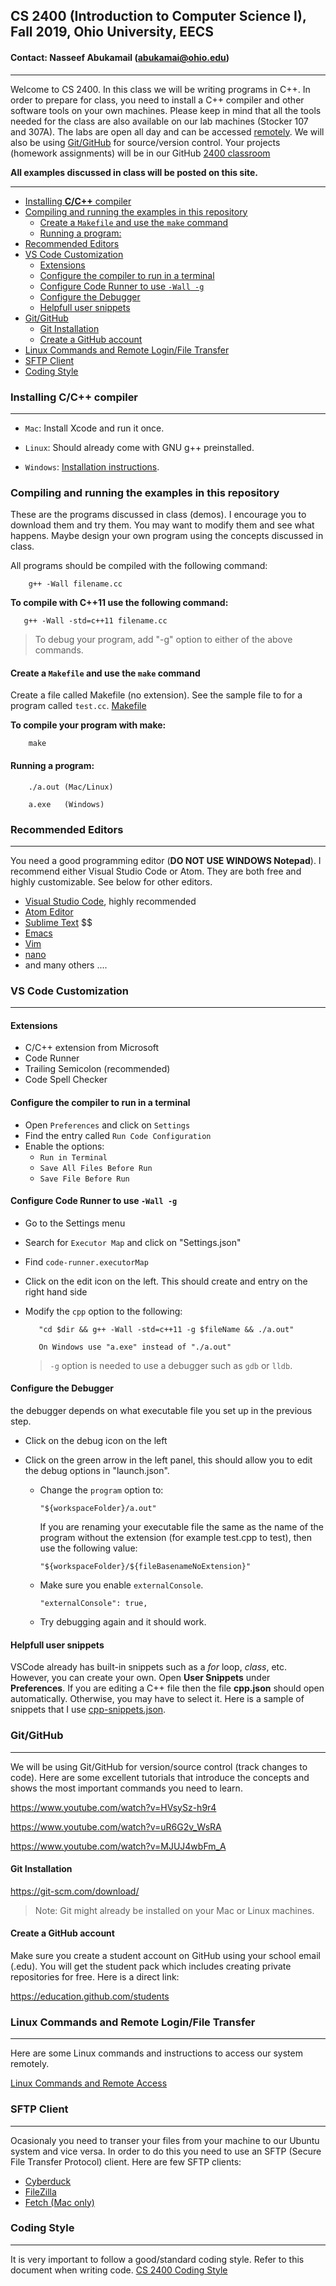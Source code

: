 
 ## CS 2400 (Introduction to Computer Science I), Fall 2019, Ohio University, EECS

 #### Contact: Nasseef Abukamail (abukamai@ohio.edu)

---

  Welcome to CS 2400. In this class we will be writing programs in C++. In order to prepare for class, you need to install a C++ compiler and other software tools on your own machines. Please keep in mind that all the tools needed for the class are also available on our lab machines (Stocker 107 and 307A). The labs are open all day and can be accessed [remotely](#linux-commands-and-remote-loginfile-transfer). We will also be using [Git/GitHub](#gitgithub) for source/version control. Your projects (homework assignments) will be in our GitHub [2400 classroom](https://github.com/2400-fl-19)

  **All examples discussed in class will be posted on this site.**

---

- [Installing **C/C++** compiler](#Installing-CC-compiler)
- [Compiling and running the examples in this repository](#Compiling-and-running-the-examples-in-this-repository)
  - [Create a `Makefile` and use the `make` command](#Create-a-Makefile-and-use-the-make-command)
  - [Running a program:](#Running-a-program)
- [Recommended Editors](#Recommended-Editors)
- [VS Code Customization](#VS-Code-Customization)
  - [Extensions](#Extensions)
  - [Configure the compiler to run in a terminal](#Configure-the-compiler-to-run-in-a-terminal)
  - [Configure Code Runner to use `-Wall -g`](#Configure-Code-Runner-to-use--Wall--g)
  - [Configure the Debugger](#Configure-the-Debugger)
  - [Helpfull user snippets](#Helpfull-user-snippets)
- [Git/GitHub](#GitGitHub)
  - [Git Installation](#Git-Installation)
  - [Create a GitHub account](#Create-a-GitHub-account)
- [Linux Commands and Remote Login/File Transfer](#Linux-Commands-and-Remote-LoginFile-Transfer)
- [SFTP Client](#SFTP-Client)
- [Coding Style](#Coding-Style)

### Installing **C/C++** compiler

---

- `Mac`:
    Install Xcode and run it once.
- `Linux`: Should already come with GNU g++ preinstalled.

- `Windows`: [Installation instructions](docs/installing-minGW.md).

### Compiling and running the examples in this repository

These are the programs discussed in class (demos). I encourage you to download them and try them. You may want to modify them and see what happens. Maybe design your own program using the concepts discussed in class.

All programs should be compiled with the following command:

```console
    g++ -Wall filename.cc
```

**To compile with C++11 use the following command:**

```console
   g++ -Wall -std=c++11 filename.cc
```

> To debug your program, add "-g" option to either of the above commands.

#### Create a `Makefile` and use the `make` command 
Create a file called Makefile (no extension). See the sample file to for a program called `test.cc`. [Makefile](docs/Makefile)


**To compile your program with make:**

```console
    make
```




#### Running a program:

```console
    ./a.out (Mac/Linux)

    a.exe   (Windows)
```

### Recommended Editors

---

You need a good programming editor (**DO NOT USE WINDOWS Notepad**). I recommend either Visual Studio Code or Atom. They are both free and highly customizable. See below for other editors.

- [Visual Studio Code](https://code.visualstudio.com/), highly recommended
- [Atom Editor](https://atom.io)
- [Sublime Text](https://www.sublimetext.com) $$
- [Emacs](https://www.gnu.org/software/emacs)
- [Vim](https://www.vim.org)
- [nano](https://www.nano-editor.org/)
- and many others ....

### VS Code Customization

---

#### Extensions

- C/C++ extension from Microsoft
- Code Runner
- Trailing Semicolon (recommended)
- Code Spell Checker

#### Configure the compiler to run in a terminal

- Open `Preferences` and click on `Settings`
- Find the entry called `Run Code Configuration`
- Enable the options:
  - `Run in Terminal`
  - `Save All Files Before Run`
  - `Save File Before Run`

#### Configure Code Runner to use `-Wall -g`

- Go to the Settings menu
- Search for `Executor Map` and click on "Settings.json"
- Find `code-runner.executorMap`
- Click on the edit icon on the left. This should create and entry on the right hand side
- Modify the `cpp` option to the following:

         "cd $dir && g++ -Wall -std=c++11 -g $fileName && ./a.out"

         On Windows use "a.exe" instead of "./a.out"
        

    > `-g` option is needed to use a debugger such as `gdb` or `lldb`.

#### Configure the Debugger

the debugger depends on what executable file you set up in the previous step.

- Click on the debug icon on the left
- Click on the green arrow in the left panel, this should allow you to edit the debug options in "launch.json".

   - Change the `program` option to:

         "${workspaceFolder}/a.out"

        If you are renaming your executable file the same as the name of the program without the extension (for example test.cpp to test), then use the following value:

         "${workspaceFolder}/${fileBasenameNoExtension}"

   - Make sure you enable `externalConsole`.

        ```
        "externalConsole": true,
        ```
   - Try debugging again and it should work.

#### Helpfull user snippets
VSCode already has built-in snippets such as a *for* loop, *class*, etc. However, you can create your own. Open **User Snippets** under **Preferences**. If you are editing a C++ file then the file **cpp.json** should open automatically. Otherwise, you may have to select it. Here is a sample of snippets that I use [cpp-snippets.json](docs/cpp-snippets.json).

### Git/GitHub

---

We will be using Git/GitHub for version/source control (track changes to code). Here are some excellent tutorials that introduce the concepts and shows the most important commands you need to learn.

https://www.youtube.com/watch?v=HVsySz-h9r4 

https://www.youtube.com/watch?v=uR6G2v_WsRA

https://www.youtube.com/watch?v=MJUJ4wbFm_A

#### Git Installation

https://git-scm.com/download/

> Note: Git might already be installed on your Mac or Linux machines.

#### Create a GitHub account

Make sure you create a student account on GitHub using your school email (.edu). You will get the student pack which includes creating private repositories for free. Here is a direct link:

https://education.github.com/students

### Linux Commands and Remote Login/File Transfer

---

Here are some Linux commands and instructions to access our system remotely.

[Linux Commands and Remote Access](docs/linux.md)

### SFTP Client

---

Ocasionaly you need to transer your files from your machine to our Ubuntu system and vice versa. In order to do this you need to use an SFTP (Secure File Transfer Protocol) client. Here are few SFTP clients:

- [Cyberduck](https://cyberduck.io/)
- [FileZilla](https://filezilla-project.org/)
- [Fetch (Mac only)](https://fetchsoftworks.com/)

### Coding Style

---

It is very important to follow a good/standard coding style. Refer to this document when writing code.
[CS 2400 Coding Style](docs/coding-style.md)

